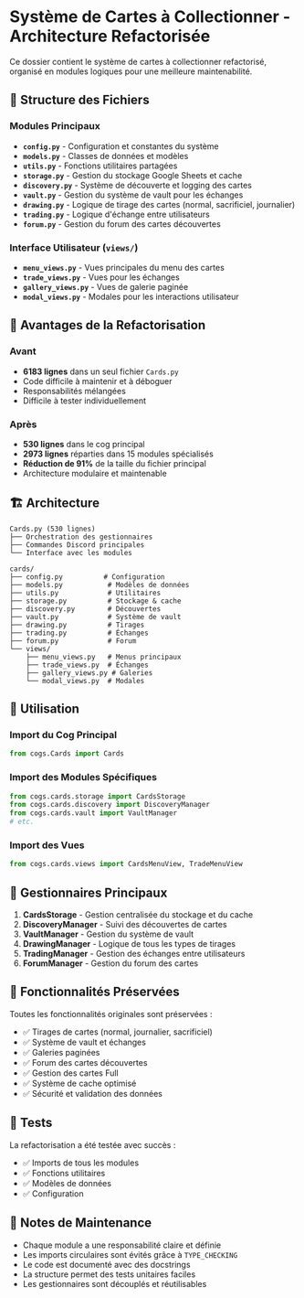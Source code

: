 # Système de Cartes à Collectionner - Architecture Refactorisée

Ce dossier contient le système de cartes à collectionner refactorisé, organisé en modules logiques pour une meilleure maintenabilité.

## 📁 Structure des Fichiers

### Modules Principaux

- **`config.py`** - Configuration et constantes du système
- **`models.py`** - Classes de données et modèles
- **`utils.py`** - Fonctions utilitaires partagées
- **`storage.py`** - Gestion du stockage Google Sheets et cache
- **`discovery.py`** - Système de découverte et logging des cartes
- **`vault.py`** - Gestion du système de vault pour les échanges
- **`drawing.py`** - Logique de tirage des cartes (normal, sacrificiel, journalier)
- **`trading.py`** - Logique d'échange entre utilisateurs
- **`forum.py`** - Gestion du forum des cartes découvertes

### Interface Utilisateur (`views/`)

- **`menu_views.py`** - Vues principales du menu des cartes
- **`trade_views.py`** - Vues pour les échanges
- **`gallery_views.py`** - Vues de galerie paginée
- **`modal_views.py`** - Modales pour les interactions utilisateur

## 🔧 Avantages de la Refactorisation

### Avant
- **6183 lignes** dans un seul fichier `Cards.py`
- Code difficile à maintenir et à déboguer
- Responsabilités mélangées
- Difficile à tester individuellement

### Après
- **530 lignes** dans le cog principal
- **2973 lignes** réparties dans 15 modules spécialisés
- **Réduction de 91%** de la taille du fichier principal
- Architecture modulaire et maintenable

## 🏗️ Architecture

```
Cards.py (530 lignes)
├── Orchestration des gestionnaires
├── Commandes Discord principales
└── Interface avec les modules

cards/
├── config.py          # Configuration
├── models.py           # Modèles de données
├── utils.py            # Utilitaires
├── storage.py          # Stockage & cache
├── discovery.py        # Découvertes
├── vault.py            # Système de vault
├── drawing.py          # Tirages
├── trading.py          # Échanges
├── forum.py            # Forum
└── views/
    ├── menu_views.py   # Menus principaux
    ├── trade_views.py  # Échanges
    ├── gallery_views.py # Galeries
    └── modal_views.py  # Modales
```

## 🚀 Utilisation

### Import du Cog Principal
```python
from cogs.Cards import Cards
```

### Import des Modules Spécifiques
```python
from cogs.cards.storage import CardsStorage
from cogs.cards.discovery import DiscoveryManager
from cogs.cards.vault import VaultManager
# etc.
```

### Import des Vues
```python
from cogs.cards.views import CardsMenuView, TradeMenuView
```

## 🔄 Gestionnaires Principaux

1. **CardsStorage** - Gestion centralisée du stockage et du cache
2. **DiscoveryManager** - Suivi des découvertes de cartes
3. **VaultManager** - Gestion du système de vault
4. **DrawingManager** - Logique de tous les types de tirages
5. **TradingManager** - Gestion des échanges entre utilisateurs
6. **ForumManager** - Gestion du forum des cartes

## 🎯 Fonctionnalités Préservées

Toutes les fonctionnalités originales sont préservées :
- ✅ Tirages de cartes (normal, journalier, sacrificiel)
- ✅ Système de vault et échanges
- ✅ Galeries paginées
- ✅ Forum des cartes découvertes
- ✅ Gestion des cartes Full
- ✅ Système de cache optimisé
- ✅ Sécurité et validation des données

## 🧪 Tests

La refactorisation a été testée avec succès :
- ✅ Imports de tous les modules
- ✅ Fonctions utilitaires
- ✅ Modèles de données
- ✅ Configuration

## 📝 Notes de Maintenance

- Chaque module a une responsabilité claire et définie
- Les imports circulaires sont évités grâce à `TYPE_CHECKING`
- Le code est documenté avec des docstrings
- La structure permet des tests unitaires faciles
- Les gestionnaires sont découplés et réutilisables
